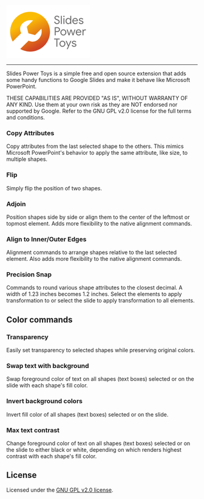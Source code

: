<img width="220" src="./.assets/banner_220.png" alt="Slides Power Toys logo" />
<hr />

Slides Power Toys is a simple free and open source extension that adds some handy functions to Google Slides and make it behave like Microsoft PowerPoint.

THESE CAPABILITIES ARE PROVIDED "AS IS", WITHOUT WARRANTY OF ANY KIND. Use them at your own risk as they are NOT endorsed nor supported by Google. Refer to the GNU GPL v2.0 license for the full terms and conditions.

### Copy Attributes
Copy attributes from the last selected shape to the others. This mimics Microsoft PowerPoint's behavior to apply the same attribute, like size, to multiple shapes.

### Flip
Simply flip the position of two shapes.

### Adjoin
Position shapes side by side or align them to the center of the leftmost or topmost element. Adds more flexibility to the native alignment commands.

### Align to Inner/Outer Edges
Alignment commands to arrange shapes relative to the last selected element. Also adds more flexibility to the native alignment commands.</p>

### Precision Snap
Commands to round various shape attributes to the closest decimal. A width of 1.23 inches becomes 1.2 inches. Select the elements to apply transformation to or select the slide to apply transformation to all elements.

## Color commands
### Transparency
Easily set transparency to selected shapes while preserving original colors.

### Swap text with background
Swap foreground color of text on all shapes (text boxes) selected or on the slide with each shape's fill color.

### Invert background colors
Invert fill color of all shapes (text boxes) selected or on the slide.

### Max text contrast
Change foreground color of text on all shapes (text boxes) selected or on the slide to either black or white, depending on which renders highest contrast with each shape's fill color.

## License
Licensed under the [GNU GPL v2.0 license](./LICENSE).